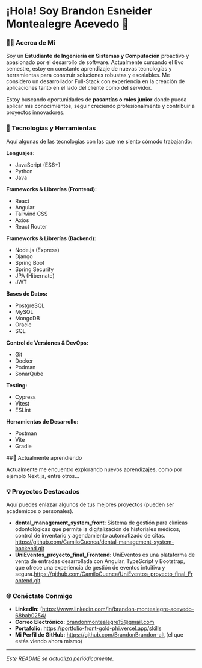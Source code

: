 # ¡Hola! Soy Brandon Esneider Montealegre Acevedo 👋

### 👨‍💻 Acerca de Mí

Soy un **Estudiante de Ingeniería en Sistemas y Computación** proactivo y apasionado por el desarrollo de software. Actualmente cursando el 8vo semestre, estoy en constante aprendizaje de nuevas tecnologías y herramientas para construir soluciones robustas y escalables. Me considero un desarrollador Full-Stack con experiencia en la creación de aplicaciones tanto en el lado del cliente como del servidor.

Estoy buscando oportunidades de **pasantías o roles junior** donde pueda aplicar mis conocimientos, seguir creciendo profesionalmente y contribuir a proyectos innovadores.

### 🚀 Tecnologías y Herramientas

Aquí algunas de las tecnologías con las que me siento cómodo trabajando:

**Lenguajes:**
* JavaScript (ES6+)
* Python
* Java

**Frameworks & Librerías (Frontend):**
* React
* Angular
* Tailwind CSS
* Axios
* React Router

**Frameworks & Librerías (Backend):**
* Node.js (Express)
* Django
* Spring Boot
* Spring Security
* JPA (Hibernate)
* JWT

**Bases de Datos:**
* PostgreSQL
* MySQL
* MongoDB
* Oracle
* SQL

**Control de Versiones & DevOps:**
* Git
* Docker
* Podman
* SonarQube

**Testing:**
* Cypress
* Vitest
* ESLint

**Herramientas de Desarrollo:**
* Postman
* Vite
* Gradle

  
##🌱 Actualmente aprendiendo

Actualmente me encuentro explorando nuevos aprendizajes, como por ejemplo Next.js, entre otros...

### 💡 Proyectos Destacados

Aquí puedes enlazar algunos de tus mejores proyectos (pueden ser académicos o personales).
* **dental_management_system_front**: Sistema de gestión para clínicas odontológicas que permite la digitalización de historiales médicos, control de inventario y agendamiento automatizado de citas. https://github.com/CamiloCuenca/dental-management-system-backend.git
* **UniEventos_proyecto_final_Frontend**: UniEventos es una plataforma de venta de entradas desarrollada con Angular, TypeScript y Bootstrap, que ofrece una experiencia de gestión de eventos intuitiva y segura.https://github.com/CamiloCuenca/UniEventos_proyecto_final_Frontend.git

### 🌐 Conéctate Conmigo

* **LinkedIn:** [https://www.linkedin.com/in/brandon-montealegre-acevedo-68bab0254/
* **Correo Electrónico:** brandonmontealegre15@gmail.com
* **Portafolio:** https://portfolio-front-gold-phi.vercel.app/skills
* **Mi Perfil de GitHub:** https://github.com/BrandonBrandon-alt (el que estás viendo ahora mismo)

---
*Este README se actualiza periódicamente.*
